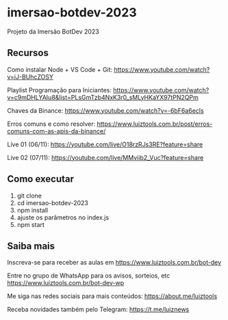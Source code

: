 # imersao-botdev-2023
Projeto da Imersão BotDev 2023

## Recursos

Como instalar Node + VS Code + Git: https://www.youtube.com/watch?v=iJ-BUhcZOSY

Playlist Programação para Iniciantes: https://www.youtube.com/watch?v=c9mDHLYAIu8&list=PLsGmTzb4NxK3r0_sMLyHKaYX97tPN2QPm

Chaves da Binance: https://www.youtube.com/watch?v=-6bF6a6ecIs

Erros comuns e como resolver: https://www.luiztools.com.br/post/erros-comuns-com-as-apis-da-binance/

Live 01 (06/11): https://youtube.com/live/O18rzRJs3RE?feature=share

Live 02 (07/11): https://youtube.com/live/MMviib2_Vuc?feature=share

## Como executar

1. git clone
2. cd imersao-botdev-2023
3. npm install
4. ajuste os parâmetros no index.js
5. npm start

## Saiba mais

Inscreva-se para receber as aulas em https://www.luiztools.com.br/bot-dev

Entre no grupo de WhatsApp para os avisos, sorteios, etc https://www.luiztools.com.br/bot-dev-wp

Me siga nas redes sociais para mais conteúdos: https://about.me/luiztools

Receba novidades também pelo Telegram: https://t.me/luiznews
